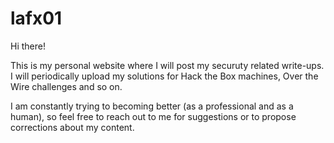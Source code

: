 # lafx01

Hi there!

This is my personal website where I will post my securuty related write-ups. I will periodically upload my solutions for Hack the Box machines, Over the Wire challenges and so on. 

I am constantly trying to becoming better (as a professional and as a human), so feel free to reach out to me for suggestions or to propose corrections about my content. 
